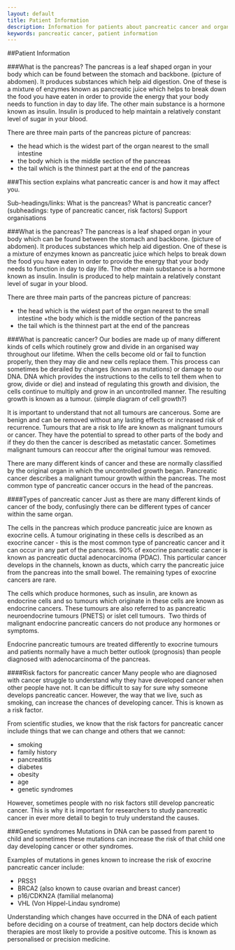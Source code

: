 ```yaml
---
layout: default
title: Patient Information
description: Information for patients about pancreatic cancer and organisations providing support
keywords: pancreatic cancer, patient information
---
```

##Patient Information

###What is the pancreas?
The pancreas is a leaf shaped organ in your body which can be found between the stomach and backbone. (picture of abdomen).  It produces substances which help aid digestion. One of these is a mixture of enzymes known as pancreatic juice which helps to break down the food you have eaten in order to provide the energy that your body needs to function in day to day life. The other main substance is a hormone known as insulin.  Insulin is produced to help maintain a relatively constant level of sugar in your blood.  

There are three main parts of the pancreas picture of pancreas:

+ the head which is the widest part of the organ nearest to the small intestine
+ the body which is the middle section of the pancreas
+ the tail which is the thinnest part at the end of the pancreas  

###This section explains what pancreatic cancer is and how it may affect you.  

Sub-headings/links:
What is the pancreas?
What is pancreatic cancer? (subheadings: type of pancreatic cancer, risk factors)
Support organisations

###What is the pancreas?
The pancreas is a leaf shaped organ in your body which can be found between the stomach and backbone. (picture of abdomen).  It produces substances which help aid digestion. One of these is a mixture of enzymes known as pancreatic juice which helps to break down the food you have eaten in order to provide the energy that your body needs to function in day to day life. The other main substance is a hormone known as insulin.  Insulin is produced to help maintain a relatively constant level of sugar in your blood.  

There are three main parts of the pancreas picture of pancreas:

+ the head which is the widest part of the organ nearest to the small intestine
+the body which is the middle section of the pancreas
+ the tail which is the thinnest part at the end of the pancreas  

###What is pancreatic cancer?
Our bodies are made up of many different kinds of cells which routinely grow and divide in an organised way throughout our lifetime.  When the cells become old or fail to function properly, then they may die and new cells replace them.  This process can sometimes be derailed by changes (known as mutations) or damage to our DNA.  DNA which provides the instructions to the cells to tell them when to grow, divide or die) and instead of regulating this growth and division, the cells continue to multiply and grow in an uncontrolled manner.  The resulting growth is known as a tumour.  (simple diagram of cell growth?)

It is important to understand that not all tumours are cancerous.  Some are benign and can be removed without any lasting effects or increased risk of recurrence.  Tumours that are a risk to life are known as malignant tumours or cancer.  They have the potential to spread to other parts of the body and if they do then the cancer is described as metastatic cancer.  Sometimes malignant tumours can reoccur after the original tumour was removed.

There are many different kinds of cancer and these are normally classified by the original organ in which the uncontrolled growth began.  Pancreatic cancer describes a malignant tumour growth within the pancreas.  The most common type of pancreatic cancer occurs in the head of the pancreas.

####Types of pancreatic cancer
Just as there are many different kinds of cancer of the body, confusingly there can be different types of cancer within the same organ. 

The cells in the pancreas which produce pancreatic juice are known as exocrine cells.  A tumour originating in these cells is described as an exocrine cancer - this is the most common type of pancreatic cancer and it can occur in any part of the pancreas.  90% of exocrine pancreatic cancer is known as pancreatic ductal adenocarcinoma (PDAC). This particular cancer develops in the channels, known as ducts, which carry the pancreatic juice from the pancreas into the small bowel. The remaining types of exocrine cancers are rare.

The cells which produce hormones, such as insulin, are known as endocrine cells and so tumours which originate in these cells are known as endocrine cancers.  These tumours are also referred to as pancreatic neuroendocrine tumours (PNETS) or islet cell tumours.   Two thirds of malignant endocrine pancreatic cancers do not produce any hormones or symptoms.

Endocrine pancreatic tumours are treated differently to exocrine tumours and patients normally have a much better outlook (prognosis) than people diagnosed with adenocarcinoma of the pancreas.

####Risk factors for pancreatic cancer
Many people who are diagnosed with cancer struggle to understand why they have developed cancer when other people have not.  It can be difficult to say for sure why someone develops pancreatic cancer.  However, the way that we live, such as smoking, can increase the chances of developing cancer.  This is known as a risk factor. 

From scientific studies, we know that the risk factors for pancreatic cancer include things that we can change and others that we cannot:

+ smoking
+ family history
+ pancreatitis
+ diabetes
+ obesity
+ age
+ genetic syndromes

However, sometimes people with no risk factors still develop pancreatic cancer.  This is why it is important for researchers to study pancreatic cancer in ever more detail to begin to truly understand the causes.  


###Genetic syndromes
Mutations in DNA can be passed from parent to child and sometimes these mutations can increase the risk of that child one day developing cancer or other syndromes. 

Examples of mutations in genes known to increase the risk of exocrine pancreatic cancer include:

+ PRSS1 
+ BRCA2 (also known to cause ovarian and breast cancer)
+ p16/CDKN2A (familial melanoma)
+ VHL (Von Hippel-Lindau syndrome)

Understanding which changes have occurred in the DNA of each patient before deciding on a course of treatment, can help doctors decide which therapies are most likely to provide a positive outcome.  This is known as personalised or precision medicine. 
